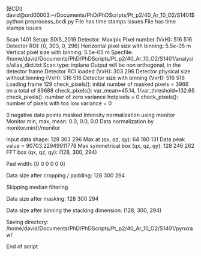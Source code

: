 (BCDI) david@ord00003:~/Documents/PhD/PhDScripts/Pt_p2/40_Ar_10_O2/S1401$ python preprocess_bcdi.py 
File has time stamps issues
File has time stamps issues

Scan 1401
Setup:  SIXS_2019
Detector:  Maxipix
Pixel number (VxH):  516 516
Detector ROI: [0, 303, 0, 296]
Horizontal pixel size with binning:  5.5e-05 m
Vertical pixel size with binning:  5.5e-05 m
Specfile:  /home/david/Documents/PhD/PhDScripts/Pt_p2/40_Ar_10_O2/S1401/analysis/alias_dict.txt
Scan type:  inplane
Output will be non orthogonal, in the detector frame
Detector ROI loaded (VxH): 303 296
Detector physical size without binning (VxH): 516 516
Detector size with binning (VxH): 516 516
Loading frame 129
check_pixels(): initial number of masked pixels = 3966 on a total of 89688
check_pixels(): var_mean=45.14, 1/var_threshold=132.65
check_pixels(): number of zero variance hotpixels = 0
check_pixels(): number of pixels with too low variance = 0

0  negative data points masked
Intensity normalization using monitor
Monitor min, max, mean: 0.0, 0.0, 0.0
Data normalization by monitor.min()/monitor


Input data shape: 129 303 296
Max at (qx, qz, qy):  64 180 131
Data peak value =  90703.22949911778
Max symmetrical box (qx, qz, qy):  128 246 262
FFT box (qx, qz, qy):  (128, 300, 294)

Pad width: [0 0 0 0 0 0]

Data size after cropping / padding: 128 300 294

Skipping median filtering

Data size after masking: 128 300 294

Data size after binning the stacking dimension: (128, 300, 294)

Saving directory: /home/david/Documents/PhD/PhDScripts/Pt_p2/40_Ar_10_O2/S1401/pynxraw/

End of script
